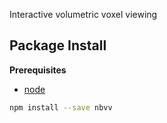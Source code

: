 Interactive volumetric voxel viewing

Package Install
---------------

**Prerequisites**
- [node](http://nodejs.org/)

```bash
npm install --save nbvv
```
